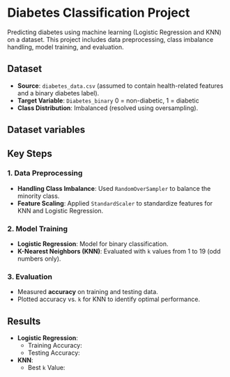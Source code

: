 # Diabetes Classification Project

Predicting diabetes using machine learning (Logistic Regression and KNN) on a dataset. This project includes data preprocessing, class imbalance handling, model training, and evaluation.

## Dataset
- **Source**: `diabetes_data.csv` (assumed to contain health-related features and a binary diabetes label).
- **Target Variable**: `Diabetes_binary`  0 = non-diabetic, 1 = diabetic
- **Class Distribution**: Imbalanced (resolved using oversampling).

## Dataset variables 

## Key Steps

### 1. Data Preprocessing
- **Handling Class Imbalance**: Used `RandomOverSampler` to balance the minority class.
- **Feature Scaling**: Applied `StandardScaler` to standardize features for KNN and Logistic Regression.

### 2. Model Training
- **Logistic Regression**: Model for binary classification.
- **K-Nearest Neighbors (KNN)**: Evaluated with `k` values from 1 to 19 (odd numbers only).

### 3. Evaluation
- Measured **accuracy** on training and testing data.
- Plotted accuracy vs. `k` for KNN to identify optimal performance.

## Results
- **Logistic Regression**:
  - Training Accuracy: 
  - Testing Accuracy: 
- **KNN**:
  - Best `k` Value: 


